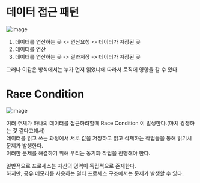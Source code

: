 # 데이터 접근 패턴 

![image](https://user-images.githubusercontent.com/50267433/141056517-88c158bd-d43d-4ae4-8754-f26026cceb6b.png)

1. 데이터를 연산하는 곳 <- 연산요청 <- 데이터가 저장된 곳 
2. 데이터를 연산 
3. 데이터를 연산하는 곳 -> 결과저장 -> 데이터가 저장된 곳 

그러나 이같은 방식에서는 누가 먼저 읽었냐에 따라서 로직에 영향을 갈 수 있다.   

# Race Condition

![image](https://user-images.githubusercontent.com/50267433/141056768-bcc1e8fb-a621-4bd2-939e-ef741ae1145a.png)
        
여러 주체가 하나의 데이터를 접근하려할때 Race Condition 이 발생한다.(마치 경쟁하는 것 같다고해서)              
데이터를 읽고 쓰는 과정에서 서로 값을 저장하고 읽고 삭제하는 작업들을 통해 읽기시 문제가 발생한다.         
이러한 문제를 해결하기 위해 우리는 동기화 작업을 진행해야 한다.     
    
일반적으로 프로세스는 자신의 영역이 독립적으로 존재한다.      
하지만, 공유 메모리를 사용하는 멀티 프로세스 구조에서는 문제가 발생할 수 있다.    






